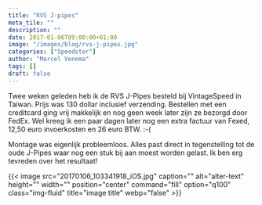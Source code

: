 ```yaml
---
title: "RVS J-pipes"
meta_tile: ""
description: ""
date: 2017-01-06T09:00:00+01:00
image: "/images/blog/rvs-j-pipes.jpg"
categories: ["Speedster"]
author: "Marcel Venema" 
tags: []
draft: false
---
```


Twee weken geleden heb ik de RVS J-Pipes besteld bij VintageSpeed in Taiwan. Prijs was 130 dollar inclusief verzending. Bestellen met een creditcard ging vrij makkelijk en nog geen week later zijn ze bezorgd door FedEx. Wel kreeg ik een paar dagen later nog een extra factuur van Fexed, 12,50 euro invoerkosten en 26 euro BTW. :-(

Montage was eigenlijk probleemloos. Alles past direct in tegenstelling tot de oude J-Pipes waar nog een stuk bij aan moest worden gelast. Ik ben erg tevreden over het resultaat!

{{< image src="20170106_103341918_iOS.jpg" caption="" alt="alter-text" height="" width="" position="center" command="fill" option="q100" class="img-fluid" title="image title"  webp="false" >}}

&nbsp;  
